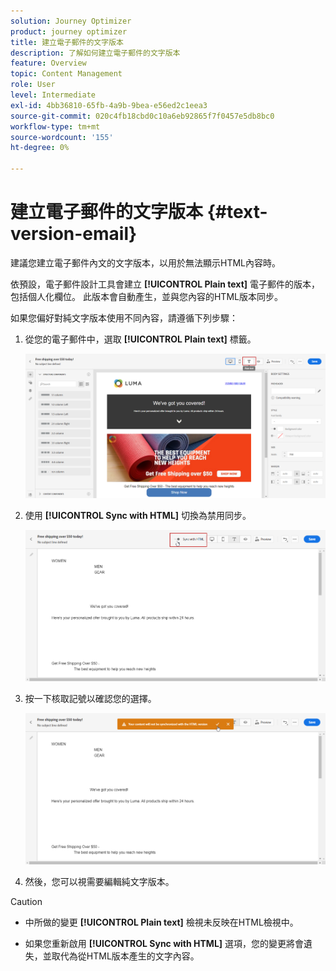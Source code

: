 ```yaml
---
solution: Journey Optimizer
product: journey optimizer
title: 建立電子郵件的文字版本
description: 了解如何建立電子郵件的文字版本
feature: Overview
topic: Content Management
role: User
level: Intermediate
exl-id: 4bb36810-65fb-4a9b-9bea-e56ed2c1eea3
source-git-commit: 020c4fb18cbd0c10a6eb92865f7f0457e5db8bc0
workflow-type: tm+mt
source-wordcount: '155'
ht-degree: 0%

---
```


# 建立電子郵件的文字版本 {#text-version-email}

建議您建立電子郵件內文的文字版本，以用於無法顯示HTML內容時。

依預設，電子郵件設計工具會建立 **[!UICONTROL Plain text]** 電子郵件的版本，包括個人化欄位。 此版本會自動產生，並與您內容的HTML版本同步。

如果您偏好對純文字版本使用不同內容，請遵循下列步驟：

1. 從您的電子郵件中，選取 **[!UICONTROL Plain text]** 標籤。

   ![](assets/text_version_3.png)

1. 使用 **[!UICONTROL Sync with HTML]** 切換為禁用同步。

   ![](assets/text_version_1.png)

1. 按一下核取記號以確認您的選擇。

   ![](assets/text_version_2.png)

1. 然後，您可以視需要編輯純文字版本。

>[!CAUTION]
>
>* 中所做的變更 **[!UICONTROL Plain text]** 檢視未反映在HTML檢視中。
>
>* 如果您重新啟用 **[!UICONTROL Sync with HTML]** 選項，您的變更將會遺失，並取代為從HTML版本產生的文字內容。

